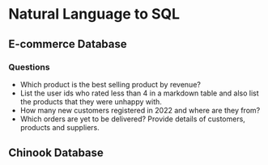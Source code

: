 # Natural Language to SQL

## E-commerce Database

### Questions

- Which product is the best selling product by revenue?
- List the user ids who rated less than 4 in a markdown table and also list the products that they were unhappy with.
- How many new customers registered in 2022 and where are they from?
- Which orders are yet to be delivered? Provide details of customers, products and suppliers.


## Chinook Database